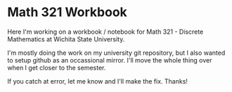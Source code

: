 # Math 321 Workbook
Here I'm working on a workbook / notebook for Math 321 - Discrete Mathematics at Wichita State University.

I'm mostly doing the work on my university git repository, but I also wanted to setup github as an occassional mirror. I'll move the whole thing over when I get closer to the semester.

If you catch at error, let me know and I'll make the fix. Thanks!

